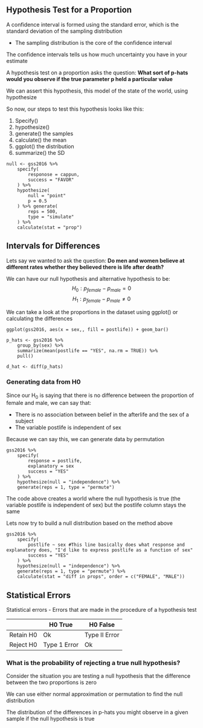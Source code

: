 ## Hypothesis Test for a Proportion

A confidence interval is formed using the standard error, which is the standard deviation of the sampling distribution
- The sampling distribution is the core of the confidence interval

The confidence intervals tells us how much uncertainty you have in your estimate

A hypothesis test on a proportion asks the question: **What sort of p-hats would you observe if the true parameter p held a particular value**

We can assert this hypothesis, this model of the state of the world, using hypothesize

So now, our steps to test this hypothesis looks like this:
1. Specify()
2. hypothesize() 
3. generate() the samples
4. calculate() the mean
5. ggplot() the distribution
6. summarize() the SD

```{r}
null <- gss2016 %>% 
	specify(
		responose = cappun,
		success = "FAVOR"
	) %>% 
	hypothesize(
		null = "point"
		p = 0.5
	) %>% generate(
		reps = 500,
		type = "simulate"
	) %>% 
	calculate(stat = "prop") 
```

## Intervals for Differences

Lets say we wanted to ask the question: **Do men and women believe at different rates whether they believed there is life after death?**

We can have our null hypothesis  and alternative hypothesis to be:
$$
H_0 : p_{female} - p_{male} = 0
$$
$$
H_1 : p_{female} - p_{male} \neq 0
$$

We can take a look at the proportions in the dataset using ggplot() or calculating the differences

```{r}
ggplot(gss2016, aes(x = sex,, fill = postlife)) + geom_bar()

p_hats <- gss2016 %>% 
	group_by(sex) %>%
	summarize(mean(postlife == "YES", na.rm = TRUE)) %>%
	pull()

d_hat <- diff(p_hats)
```

### Generating data from H0

Since our H$_0$ is saying that there is no difference between the proportion of female and male, we can say that:

- There is no association between belief in the afterlife and the sex of a subject
- The variable postlife is independent of sex

Because we can say this, we can generate data by permutation

```{r}
gss2016 %>% 
	specify(
		response = postlife,
		explanatory = sex
		success = "YES"
	) %>% 
	hypothesize(null = "independence") %>%
	generate(reps = 1, type = "permute") 
```

The code above creates a world where the null hypothesis is true (the variable postlife is independent of sex) but the postlife column stays the same

Lets now try to build a null distribution based on the method above

```{r}
gss2016 %>% 
	specify(
		postlife ~ sex #This line basically does what response and explanatory does, "I'd like to express postlife as a function of sex"
		success = "YES"
	) %>% 
	hypothesize(null = "independence") %>%
	generate(reps = 1, type = "permute") %>% 
	calculate(stat = "diff in props", order = c("FEMALE", "MALE"))
```


## Statistical Errors

Statistical errors - Errors that are made in the procedure of a hypothesis test

|           | H0 True      | H0 False |
| --------- | ------------ | -------- |
| Retain H0 | Ok           |Type II Error|
| Reject H0 | Type 1 Error |Ok|
 
### What is the probability of rejecting a true null hypothesis?

Consider the situation you are testing a null hypothesis that the difference between the two proportions is zero

We can use either normal approximation or permutation to find the null distribution

The distribution of the differences in p-hats you might observe in a given sample if the null hypothesis is true

